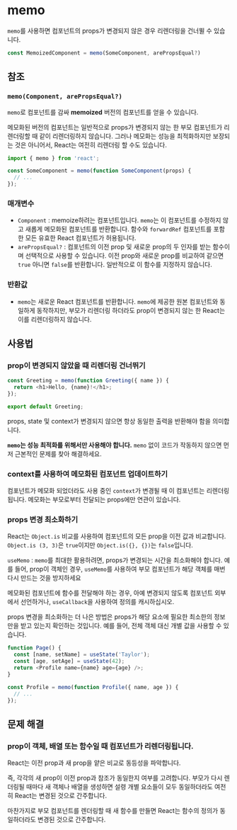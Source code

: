 # memo

`memo`를 사용하면 컴포넌트의 props가 변경되지 않은 경우 리렌더링을 건너뛸 수 있습니다.

```typescript
const MemoizedComponent = memo(SomeComponent, arePropsEqual?)
```

## 참조

### **`memo(Component, arePropsEqual?)`**

`memo`로 컴포넌트를 감싸 **memoized** 버전의 컴포넌트를 얻을 수 있습니다.

메모화된 버전의 컴포넌트는 일반적으로 props가 변경되지 않는 한 부모 컴포넌트가 리렌더링할 때 같이 리렌더링하지 않습니다. 그러나 메모화는 성능을 최적화하지만 보장되는 것은 아니어서, React는 여전히 리렌더링 할 수도 있습니다.

```typescript
import { memo } from 'react';

const SomeComponent = memo(function SomeComponent(props) {
  // ...
});
```

### 매개변수

- `Component` : memoize하려는 컴포넌트입니다. `memo`는 이 컴포넌트를 수정하지 않고 새롭게 메모화된 컴포넌트를 반환합니다. 함수와 `forwardRef` 컴포넌트를 포함한 모든 유효한 React 컴포넌트가 허용됩니다.
- `arePropsEqual?` : 컴포넌트의 이전 prop 및 새로운 prop의 두 인자를 받는 함수이며 선택적으로 사용할 수 있습니다. 이전 prop와 새로운 prop를 비교하여 같으면 `true` 아니면 `false`를 반환합니다. 일반적으로 이 함수를 지정하지 않습니다.

### 반환값

- `memo`는 새로운 React 컴포넌트를 반환합니다. `memo`에 제공한 원본 컴포넌트와 동일하게 동작하지만, 부모가 리렌더링 하더라도 prop이 변경되지 않는 한 React는 이를 리렌더링하지 않습니다.

## 사용법

### **prop이 변경되지 않았을 때 리렌더링 건너뛰기**

```typescript
const Greeting = memo(function Greeting({ name }) {
  return <h1>Hello, {name}!</h1>;
});

export default Greeting;
```

props, state 및 context가 변경되지 않으면 항상 동일한 출력을 반환해야 함을 의미합니다.

**`memo`는 성능 최적화를 위해서만 사용해야 합니다.** `memo` 없이 코드가 작동하지 않으면 먼저 근본적인 문제를 찾아 해결하세요.

### **context를 사용하여 메모화된 컴포넌트 업데이트하기**

컴포넌트가 메모화 되었더라도 사용 중인 `context`가 변경될 때 이 컴포넌트는 리렌더링됩니다. 메모화는 부모로부터 전달되는 props에만 연관이 있습니다.

### **props 변경 최소화하기**

React는 `Object.is` 비교를 사용하여 컴포넌트의 모든 prop을 이전 값과 비교합니다. `Object.is (3, 3)`은 `true`이지만 `Object.is({}, {})`는 `false`입니다.

`useMemo` : `memo`를 최대한 활용하려면, props가 변경되는 시간을 최소화해야 합니다. 예를 들어, prop이 객체인 경우, `useMemo`를 사용하여 부모 컴포넌트가 해당 객체를 매번 다시 만드는 것을 방지하세요

메모화된 컴포넌트에 함수를 전달해야 하는 경우, 아예 변경되지 않도록 컴포넌트 외부에서 선언하거나, `useCallback`을 사용하여 정의를 캐시하십시오.

props 변경을 최소화하는 더 나은 방법은 props가 해당 요소에 필요한 최소한의 정보만을 받고 있는지 확인하는 것입니다. 예를 들어, 전체 객체 대신 개별 값을 사용할 수 있습니다.

```typescript
function Page() {
  const [name, setName] = useState('Taylor');
  const [age, setAge] = useState(42);
  return <Profile name={name} age={age} />;
}

const Profile = memo(function Profile({ name, age }) {
  // ...
});
```

## 문제 해결

### **prop이 객체, 배열 또는 함수일 때 컴포넌트가 리렌더링됩니다.**

React는 이전 prop과 새 prop을 얕은 비교로 동등성을 파악합니다.

즉, 각각의 새 prop이 이전 prop과 참조가 동일한지 여부를 고려합니다. 부모가 다시 렌더링될 때마다 새 객체나 배열을 생성하면 설령 개별 요소들이 모두 동일하더라도 여전히 React는 변경된 것으로 간주합니다.

마찬가지로 부모 컴포넌트를 렌더링할 때 새 함수를 만들면 React는 함수의 정의가 동일하더라도 변경된 것으로 간주합니다.